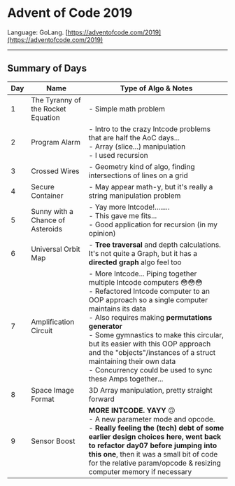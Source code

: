 # Advent of Code 2019
Language: GoLang.
[https://adventofcode.com/2019](https://adventofcode.com/2019)

---
## Summary of Days
Day | Name | Type of Algo & Notes
--- | --- | ---
1 | The Tyranny of the Rocket Equation | - Simple math problem
2 | Program Alarm | - Intro to the crazy Intcode problems that are half the AoC days... <br> - Array (slice...) manipulation <br> - I used recursion
3 | Crossed Wires | - Geometry kind of algo, finding intersections of lines on a grid
4 | Secure Container | - May appear math-y, but it's really a string manipulation problem
5 | Sunny with a Chance of Asteroids | - Yay more Intcode!........ <br> - This gave me fits... <br> - Good application for recursion (in my opinion)
6 | Universal Orbit Map | - __Tree traversal__ and depth calculations. It's not quite a Graph, but it has a __directed graph__ algo feel too
7 | Amplification Circuit | - More Intcode... Piping together multiple Intcode computers 😳😳😳 <br> - Refactored Intcode computer to an OOP approach so a single computer maintains its data <br> - Also requires making __permutations generator__ <br> - Some gymnastics to make this circular, but its easier with this OOP approach and the "objects"/instances of a struct maintaining their own data <br> - Concurrency could be used to sync these Amps together...
8 | Space Image Format | 3D Array manipulation, pretty straight forward
9 | Sensor Boost | __MORE INTCODE. YAYY__ 🙃 <br> - A new parameter mode and opcode. <br> - __Really feeling the (tech) debt of some earlier design choices here, went back to refactor day07 before jumping into this one__, then it was a small bit of code for the relative param/opcode & resizing computer memory if necessary
